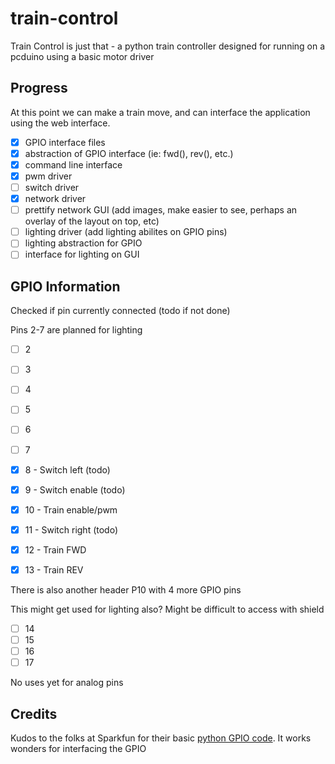 # train-control

Train Control is just that - a python train controller designed for running on a pcduino using a basic motor driver

## Progress

At this point we can make a train move, and can interface the application using the web interface.

- [x] GPIO interface files
- [x] abstraction of GPIO interface (ie: fwd(), rev(), etc.)
- [x] command line interface
- [x] pwm driver
- [ ] switch driver
- [x] network driver
- [ ] prettify network GUI (add images, make easier to see, perhaps an overlay of the layout on top, etc)
- [ ] lighting driver (add lighting abilites on GPIO pins)
- [ ] lighting abstraction for GPIO
- [ ] interface for lighting on GUI

## GPIO Information

Checked if pin currently connected (todo if not done)

Pins 2-7 are planned for lighting

- [ ] 2
- [ ] 3
- [ ] 4
- [ ] 5
- [ ] 6
- [ ] 7

- [x] 8 - Switch left (todo)
- [x] 9 - Switch enable (todo)
- [x] 10 - Train enable/pwm
- [x] 11 - Switch right (todo)
- [x] 12 - Train FWD
- [x] 13 - Train REV

There is also another header P10 with 4 more GPIO pins

This might get used for lighting also? Might be difficult to access with shield

- [ ] 14
- [ ] 15
- [ ] 16
- [ ] 17

No uses yet for analog pins

## Credits

Kudos to the folks at Sparkfun for their basic [python GPIO code](https://github.com/sparkfun/pcDuino/blob/master/examples/gpio/gpio_test.py). It works wonders for interfacing the GPIO

